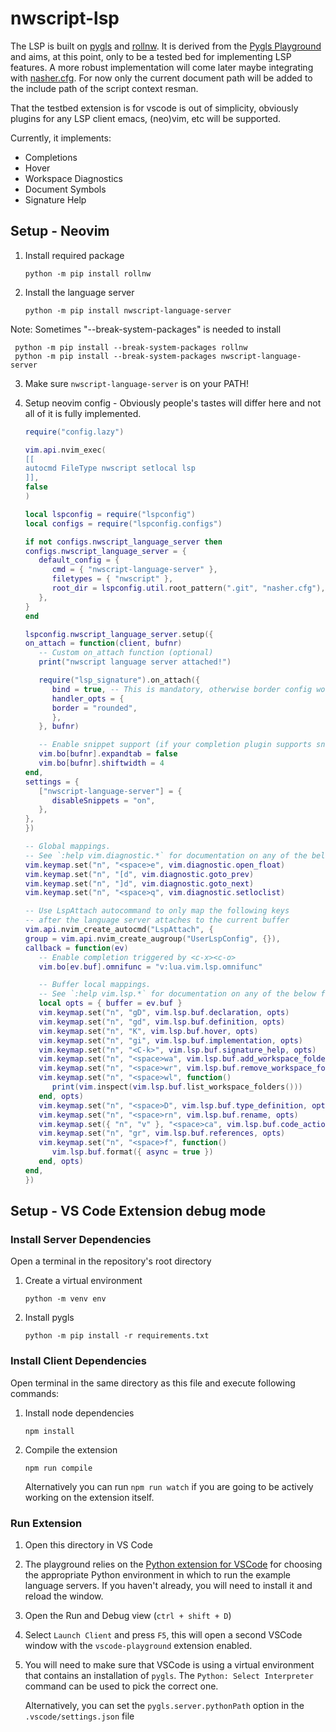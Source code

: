 # nwscript-lsp

The LSP is built on [pygls](https://github.com/openlawlibrary/pygls) and [rollnw](https://github.com/jd28/rollnw).  It is derived from the [Pygls Playground](https://github.com/openlawlibrary/pygls/tree/main/examples/vscode-playground) and aims, at this point, only to be a tested bed for implementing LSP features.  A more robust implementation will come later maybe integrating with [nasher.cfg](https://github.com/squattingmonk/nasher#nashercfg).  For now only the current document path will be added to the include path of the script context resman.

That the testbed extension is for vscode is out of simplicity, obviously plugins for any LSP client emacs, (neo)vim, etc will be supported.

Currently, it implements:
* Completions
* Hover
* Workspace Diagnostics
* Document Symbols
* Signature Help

## Setup - Neovim

1. Install required package
   ```
   python -m pip install rollnw
   ```

2. Install the language server
   ```
   python -m pip install nwscript-language-server
   ```

Note: Sometimes "--break-system-packages" is needed to install
   ```
    python -m pip install --break-system-packages rollnw
    python -m pip install --break-system-packages nwscript-language-server
   ```

3. Make sure ``nwscript-language-server`` is on your PATH!

4. Setup neovim config - Obviously people's tastes will differ here and not all of it is fully implemented.
   ```lua
   require("config.lazy")

   vim.api.nvim_exec(
   [[
   autocmd FileType nwscript setlocal lsp
   ]],
   false
   )

   local lspconfig = require("lspconfig")
   local configs = require("lspconfig.configs")

   if not configs.nwscript_language_server then
   configs.nwscript_language_server = {
      default_config = {
         cmd = { "nwscript-language-server" },
         filetypes = { "nwscript" },
         root_dir = lspconfig.util.root_pattern(".git", "nasher.cfg"),
      },
   }
   end

   lspconfig.nwscript_language_server.setup({
   on_attach = function(client, bufnr)
      -- Custom on_attach function (optional)
      print("nwscript language server attached!")

      require("lsp_signature").on_attach({
         bind = true, -- This is mandatory, otherwise border config won't get registered.
         handler_opts = {
         border = "rounded",
         },
      }, bufnr)

      -- Enable snippet support (if your completion plugin supports snippets)
      vim.bo[bufnr].expandtab = false
      vim.bo[bufnr].shiftwidth = 4
   end,
   settings = {
      ["nwscript-language-server"] = {
         disableSnippets = "on",
      },
   },
   })

   -- Global mappings.
   -- See `:help vim.diagnostic.*` for documentation on any of the below functions
   vim.keymap.set("n", "<space>e", vim.diagnostic.open_float)
   vim.keymap.set("n", "[d", vim.diagnostic.goto_prev)
   vim.keymap.set("n", "]d", vim.diagnostic.goto_next)
   vim.keymap.set("n", "<space>q", vim.diagnostic.setloclist)

   -- Use LspAttach autocommand to only map the following keys
   -- after the language server attaches to the current buffer
   vim.api.nvim_create_autocmd("LspAttach", {
   group = vim.api.nvim_create_augroup("UserLspConfig", {}),
   callback = function(ev)
      -- Enable completion triggered by <c-x><c-o>
      vim.bo[ev.buf].omnifunc = "v:lua.vim.lsp.omnifunc"

      -- Buffer local mappings.
      -- See `:help vim.lsp.*` for documentation on any of the below functions
      local opts = { buffer = ev.buf }
      vim.keymap.set("n", "gD", vim.lsp.buf.declaration, opts)
      vim.keymap.set("n", "gd", vim.lsp.buf.definition, opts)
      vim.keymap.set("n", "K", vim.lsp.buf.hover, opts)
      vim.keymap.set("n", "gi", vim.lsp.buf.implementation, opts)
      vim.keymap.set("n", "<C-k>", vim.lsp.buf.signature_help, opts)
      vim.keymap.set("n", "<space>wa", vim.lsp.buf.add_workspace_folder, opts)
      vim.keymap.set("n", "<space>wr", vim.lsp.buf.remove_workspace_folder, opts)
      vim.keymap.set("n", "<space>wl", function()
         print(vim.inspect(vim.lsp.buf.list_workspace_folders()))
      end, opts)
      vim.keymap.set("n", "<space>D", vim.lsp.buf.type_definition, opts)
      vim.keymap.set("n", "<space>rn", vim.lsp.buf.rename, opts)
      vim.keymap.set({ "n", "v" }, "<space>ca", vim.lsp.buf.code_action, opts)
      vim.keymap.set("n", "gr", vim.lsp.buf.references, opts)
      vim.keymap.set("n", "<space>f", function()
         vim.lsp.buf.format({ async = true })
      end, opts)
   end,
   })
   ```

## Setup - VS Code Extension debug mode

### Install Server Dependencies

Open a terminal in the repository's root directory

1. Create a virtual environment
   ```
   python -m venv env
   ```

2. Install pygls
   ```
   python -m pip install -r requirements.txt
   ```

### Install Client Dependencies

Open terminal in the same directory as this file and execute following commands:

1. Install node dependencies

   ```
   npm install
   ```
2. Compile the extension

   ```
   npm run compile
   ```
   Alternatively you can run `npm run watch` if you are going to be actively working on the extension itself.

### Run Extension

1. Open this directory in VS Code

2. The playground relies on the [Python extension for VSCode](https://marketplace.visualstudio.com/items?itemName=ms-python.python) for choosing the appropriate Python environment in which to run the example language servers.
   If you haven't already, you will need to install it and reload the window.

3. Open the Run and Debug view (`ctrl + shift + D`)

4. Select `Launch Client` and press `F5`, this will open a second VSCode window with the `vscode-playground` extension enabled.

5. You will need to make sure that VSCode is using a virtual environment that contains an installation of `pygls`.
   The `Python: Select Interpreter` command can be used to pick the correct one.

   Alternatively, you can set the `pygls.server.pythonPath` option in the `.vscode/settings.json` file
